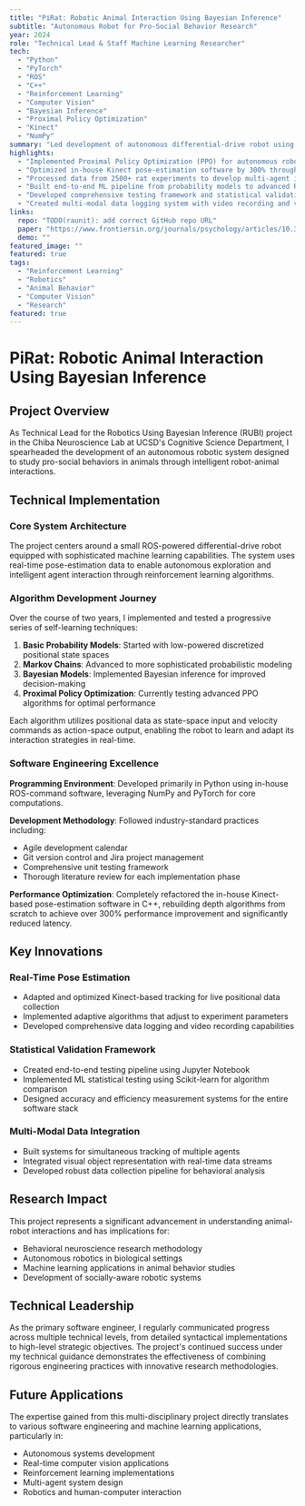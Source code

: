 ```yaml
---
title: "PiRat: Robotic Animal Interaction Using Bayesian Inference"
subtitle: "Autonomous Robot for Pro-Social Behavior Research"
year: 2024
role: "Technical Lead & Staff Machine Learning Researcher"
tech:
  - "Python"
  - "PyTorch"
  - "ROS"
  - "C++"
  - "Reinforcement Learning"
  - "Computer Vision"
  - "Bayesian Inference"
  - "Proximal Policy Optimization"
  - "Kinect"
  - "NumPy"
summary: "Led development of autonomous differential-drive robot using reinforcement learning to interact with animals, implementing PPO algorithms and optimizing pose-estimation software for real-time behavioral analysis."
highlights:
  - "Implemented Proximal Policy Optimization (PPO) for autonomous robot-animal interactions using live pose data"
  - "Optimized in-house Kinect pose-estimation software by 300% through C++ refactoring and algorithm improvements"
  - "Processed data from 2500+ rat experiments to develop multi-agent interaction prediction models"
  - "Built end-to-end ML pipeline from probability models to advanced RL algorithms over 2-year development cycle"
  - "Developed comprehensive testing framework and statistical validation using Scikit-learn and Jupyter notebooks"
  - "Created multi-modal data logging system with video recording and visual object representation"
links:
  repo: "TODO(raunit): add correct GitHub repo URL"
  paper: "https://www.frontiersin.org/journals/psychology/articles/10.3389/fpsyg.2022.897603/full"
  demo: ""
featured_image: ""
featured: true
tags:
  - "Reinforcement Learning"
  - "Robotics"
  - "Animal Behavior"
  - "Computer Vision"
  - "Research"
featured: true
---
```


# PiRat: Robotic Animal Interaction Using Bayesian Inference

## Project Overview

As Technical Lead for the Robotics Using Bayesian Inference (RUBI) project in the Chiba Neuroscience Lab at UCSD's Cognitive Science Department, I spearheaded the development of an autonomous robotic system designed to study pro-social behaviors in animals through intelligent robot-animal interactions.

## Technical Implementation

### Core System Architecture

The project centers around a small ROS-powered differential-drive robot equipped with sophisticated machine learning capabilities. The system uses real-time pose-estimation data to enable autonomous exploration and intelligent agent interaction through reinforcement learning algorithms.

### Algorithm Development Journey

Over the course of two years, I implemented and tested a progressive series of self-learning techniques:

1. **Basic Probability Models**: Started with low-powered discretized positional state spaces
2. **Markov Chains**: Advanced to more sophisticated probabilistic modeling  
3. **Bayesian Models**: Implemented Bayesian inference for improved decision-making
4. **Proximal Policy Optimization**: Currently testing advanced PPO algorithms for optimal performance

Each algorithm utilizes positional data as state-space input and velocity commands as action-space output, enabling the robot to learn and adapt its interaction strategies in real-time.

### Software Engineering Excellence

**Programming Environment**: Developed primarily in Python using in-house ROS-command software, leveraging NumPy and PyTorch for core computations.

**Development Methodology**: Followed industry-standard practices including:
- Agile development calendar
- Git version control and Jira project management
- Comprehensive unit testing framework
- Thorough literature review for each implementation phase

**Performance Optimization**: Completely refactored the in-house Kinect-based pose-estimation software in C++, rebuilding depth algorithms from scratch to achieve over 300% performance improvement and significantly reduced latency.

## Key Innovations

### Real-Time Pose Estimation
- Adapted and optimized Kinect-based tracking for live positional data collection
- Implemented adaptive algorithms that adjust to experiment parameters
- Developed comprehensive data logging and video recording capabilities

### Statistical Validation Framework
- Created end-to-end testing pipeline using Jupyter Notebook
- Implemented ML statistical testing using Scikit-learn for algorithm comparison
- Designed accuracy and efficiency measurement systems for the entire software stack

### Multi-Modal Data Integration
- Built systems for simultaneous tracking of multiple agents
- Integrated visual object representation with real-time data streams
- Developed robust data collection pipeline for behavioral analysis

## Research Impact

This project represents a significant advancement in understanding animal-robot interactions and has implications for:
- Behavioral neuroscience research methodology
- Autonomous robotics in biological settings  
- Machine learning applications in animal behavior studies
- Development of socially-aware robotic systems

## Technical Leadership

As the primary software engineer, I regularly communicated progress across multiple technical levels, from detailed syntactical implementations to high-level strategic objectives. The project's continued success under my technical guidance demonstrates the effectiveness of combining rigorous engineering practices with innovative research methodologies.

## Future Applications

The expertise gained from this multi-disciplinary project directly translates to various software engineering and machine learning applications, particularly in:
- Autonomous systems development
- Real-time computer vision applications
- Reinforcement learning implementations
- Multi-agent system design
- Robotics and human-computer interaction